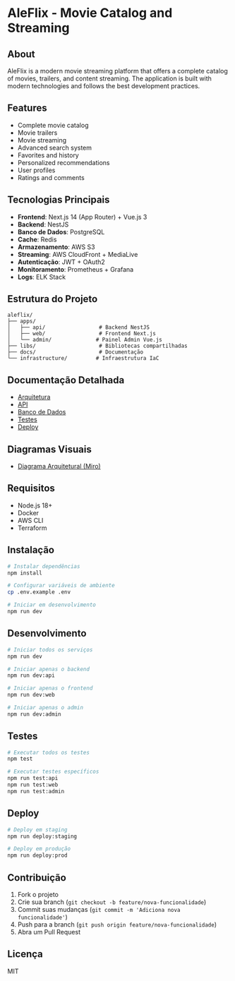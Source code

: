 # AleFlix - Movie Catalog and Streaming

## About

AleFlix is a modern movie streaming platform that offers a complete catalog of movies, trailers, and content streaming. The application is built with modern technologies and follows the best development practices.

## Features

- Complete movie catalog
- Movie trailers
- Movie streaming
- Advanced search system
- Favorites and history
- Personalized recommendations
- User profiles
- Ratings and comments

## Tecnologias Principais

- **Frontend**: Next.js 14 (App Router) + Vue.js 3
- **Backend**: NestJS
- **Banco de Dados**: PostgreSQL
- **Cache**: Redis
- **Armazenamento**: AWS S3
- **Streaming**: AWS CloudFront + MediaLive
- **Autenticação**: JWT + OAuth2
- **Monitoramento**: Prometheus + Grafana
- **Logs**: ELK Stack

## Estrutura do Projeto

```
aleflix/
├── apps/
│   ├── api/                 # Backend NestJS
│   ├── web/                 # Frontend Next.js
│   └── admin/              # Painel Admin Vue.js
├── libs/                    # Bibliotecas compartilhadas
├── docs/                    # Documentação
└── infrastructure/         # Infraestrutura IaC
```

## Documentação Detalhada

- [Arquitetura](./docs/architecture/README.md)
- [API](./docs/api/README.md)
- [Banco de Dados](./docs/database/README.md)
- [Testes](./docs/testing/README.md)
- [Deploy](./docs/deployment/README.md)

## Diagramas Visuais

- [Diagrama Arquitetural (Miro)](https://drive.google.com/file/d/1n1EI1ALYbC7QeQhSTsSwan5wOXlSah0r/view?usp=sharing)

## Requisitos

- Node.js 18+
- Docker
- AWS CLI
- Terraform

## Instalação

```bash
# Instalar dependências
npm install

# Configurar variáveis de ambiente
cp .env.example .env

# Iniciar em desenvolvimento
npm run dev
```

## Desenvolvimento

```bash
# Iniciar todos os serviços
npm run dev

# Iniciar apenas o backend
npm run dev:api

# Iniciar apenas o frontend
npm run dev:web

# Iniciar apenas o admin
npm run dev:admin
```

## Testes

```bash
# Executar todos os testes
npm test

# Executar testes específicos
npm run test:api
npm run test:web
npm run test:admin
```

## Deploy

```bash
# Deploy em staging
npm run deploy:staging

# Deploy em produção
npm run deploy:prod
```

## Contribuição

1. Fork o projeto
2. Crie sua branch (`git checkout -b feature/nova-funcionalidade`)
3. Commit suas mudanças (`git commit -m 'Adiciona nova funcionalidade'`)
4. Push para a branch (`git push origin feature/nova-funcionalidade`)
5. Abra um Pull Request

## Licença

MIT
